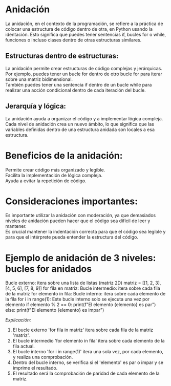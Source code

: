 # Anidación
La anidación, en el contexto de la programación, se refiere a la práctica de colocar una estructura de código dentro de otra, en Python usando la identación. Esto significa que puedes tener sentencias if, bucles for o while, funciones o incluso clases dentro de otras estructuras similares.  

## Estructuras dentro de estructuras:
La anidación permite crear estructuras de código complejas y jerárquicas.  
Por ejemplo, puedes tener un bucle for dentro de otro bucle for para iterar sobre una matriz bidimensional.  
También puedes tener una sentencia if dentro de un bucle while para realizar una acción condicional dentro de cada iteración del bucle.  
## Jerarquía y lógica:
La anidación ayuda a organizar el código y a implementar lógica compleja.  
Cada nivel de anidación crea un nuevo ámbito, lo que significa que las variables definidas dentro de una estructura anidada son locales a esa estructura.  

# Beneficios de la anidación:

Permite crear código más organizado y legible.  
Facilita la implementación de lógica compleja.  
Ayuda a evitar la repetición de código.  

# Consideraciones importantes:

Es importante utilizar la anidación con moderación, ya que demasiados niveles de anidación pueden hacer que el código sea difícil de leer y mantener.  
Es crucial mantener la indentación correcta para que el código sea legible y para que el intérprete pueda entender la estructura del código.  

# Ejemplo de anidación de 3 niveles: bucles for anidados

Bucle externo: itera sobre una lista de listas (matriz 2D)
matriz = [[1, 2, 3], [4, 5, 6], [7, 8, 9]]
for fila en matriz:
    Bucle intermedio: itera sobre cada fila de la matriz
    for elemento in fila:
        Bucle interno: itera sobre cada elemento de la fila
        for i in range(1): Este bucle interno solo se ejecuta una vez por elemento
            if elemento % 2 == 0:
                print(f"El elemento {elemento} es par")
            else:
                print(f"El elemento {elemento} es impar")

*Explicación:*
1. El bucle externo 'for fila in matriz' itera sobre cada fila de la matriz 'matriz'.
2. El bucle intermedio 'for elemento in fila' itera sobre cada elemento de la fila actual.
3. El bucle interno 'for i in range(1)' itera una sola vez, por cada elemento, y realiza una comprobación.
4. Dentro del bucle interno, se verifica si el 'elemento' es par o impar y se imprime el resultado.
5. El resultado será la comprobación de paridad de cada elemento de la matriz.